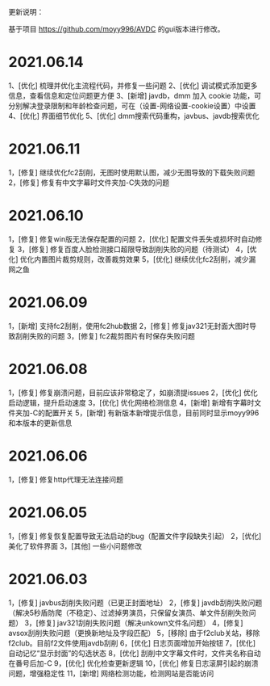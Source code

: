 更新说明：

基于项目 https://github.com/moyy996/AVDC 的gui版本进行修改。


2021.06.14
===========================================================================================
1、[优化] 梳理并优化主流程代码，并修复一些问题
2、[优化] 调试模式添加更多信息，查看信息和定位问题更方便
3、[新增] javdb，dmm 加入 cookie 功能，可分别解决登录限制和年龄检查问题，可在（设置-网络设置-cookie设置）中设置
4、[优化] 界面细节优化
5、[优化] dmm搜索代码重构，javbus、javdb搜索优化

2021.06.11
===========================================================================================
1，[修复] 继续优化fc2刮削，无图时使用默认图，减少无图导致的下载失败问题
2，[修复] 修复有中文字幕时文件夹加-C失效的问题

2021.06.10
===========================================================================================
1，[修复] 修复win版无法保存配置的问题
2，[优化] 配置文件丢失或损坏时自动修复
3，[修复] 修复百度人脸检测接口超限导致刮削失败的问题（待测试）
4，[优化] 优化内置图片裁剪规则，改善裁剪效果
5，[优化] 继续优化fc2刮削，减少漏网之鱼

2021.06.09
===========================================================================================
1，[新增] 支持fc2刮削，使用fc2hub数据
2，[修复] 修复jav321无封面大图时导致刮削失败的问题
3，[修复] fc2裁剪图片有时保存失败问题

2021.06.08
===========================================================================================
1，[修复] 修复崩溃问题，目前应该非常稳定了，如崩溃提issues
2，[优化] 优化启动逻辑，提升启动速度
3，[优化] 优化网络检测信息
4，[新增] 新增有字幕时文件夹加-C的配置开关
5，[新增] 有新版本新增提示信息，目前同时显示moyy996和本版本的更新信息

2021.06.06
===========================================================================================
1，[修复] 修复http代理无法连接问题

2021.06.05
===========================================================================================
1，[修复] 修复恢复配置导致无法启动的bug（配置文件字段缺失引起）
2，[优化] 美化了软件界面
3，[其他] 一些小问题修改

2021.06.03
===========================================================================================
1，[修复] javbus刮削失败问题（已更正封面地址）
2，[修复] javdb刮削失败问题（解决5秒盾防爬（不稳定）、过滤掉男演员，只保留女演员、单文件刮削失败问题）
3，[修复] jav321刮削失败问题（解决unkown文件名问题）
4，[修复] avsox刮削失败问题（更换新地址及字段匹配）
5，[移除] 由于f2club关站，移除f2club。目前f2文件使用javdb刮削
6，[优化] 日志页面增加开始按钮
7，[优化] 自动记忆“显示封面”的勾选状态
8，[优化] 刮削中文字幕文件时，文件夹名称自动在番号后加-C
9，[优化] 优化检查更新逻辑
10，[优化] 修复日志滚屏引起的崩溃问题，增强稳定性
11，[新增] 网络检测功能，检测网站是否能访问
